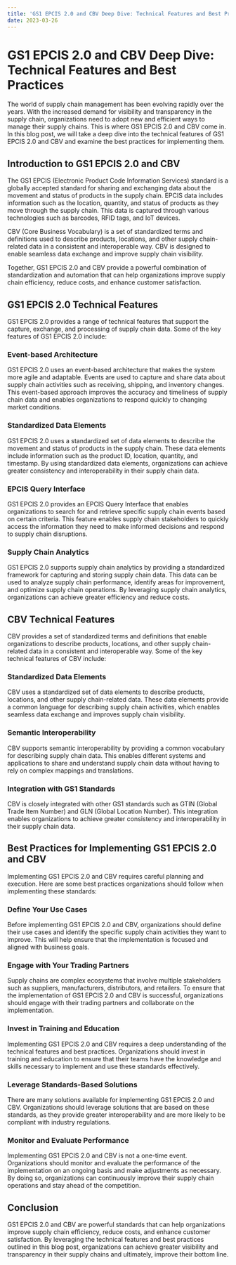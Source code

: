 ```yaml
---
title: 'GS1 EPCIS 2.0 and CBV Deep Dive: Technical Features and Best Practices '
date: 2023-03-26
---
```


# GS1 EPCIS 2.0 and CBV Deep Dive: Technical Features and Best Practices

The world of supply chain management has been evolving rapidly over the years. With the increased demand for visibility and transparency in the supply chain, organizations need to adopt new and efficient ways to manage their supply chains. This is where GS1 EPCIS 2.0 and CBV come in. In this blog post, we will take a deep dive into the technical features of GS1 EPCIS 2.0 and CBV and examine the best practices for implementing them.

## Introduction to GS1 EPCIS 2.0 and CBV

The GS1 EPCIS (Electronic Product Code Information Services) standard is a globally accepted standard for sharing and exchanging data about the movement and status of products in the supply chain. EPCIS data includes information such as the location, quantity, and status of products as they move through the supply chain. This data is captured through various technologies such as barcodes, RFID tags, and IoT devices.

CBV (Core Business Vocabulary) is a set of standardized terms and definitions used to describe products, locations, and other supply chain-related data in a consistent and interoperable way. CBV is designed to enable seamless data exchange and improve supply chain visibility.

Together, GS1 EPCIS 2.0 and CBV provide a powerful combination of standardization and automation that can help organizations improve supply chain efficiency, reduce costs, and enhance customer satisfaction.

## GS1 EPCIS 2.0 Technical Features

GS1 EPCIS 2.0 provides a range of technical features that support the capture, exchange, and processing of supply chain data. Some of the key features of GS1 EPCIS 2.0 include:

### Event-based Architecture

GS1 EPCIS 2.0 uses an event-based architecture that makes the system more agile and adaptable. Events are used to capture and share data about supply chain activities such as receiving, shipping, and inventory changes. This event-based approach improves the accuracy and timeliness of supply chain data and enables organizations to respond quickly to changing market conditions.

### Standardized Data Elements

GS1 EPCIS 2.0 uses a standardized set of data elements to describe the movement and status of products in the supply chain. These data elements include information such as the product ID, location, quantity, and timestamp. By using standardized data elements, organizations can achieve greater consistency and interoperability in their supply chain data.

### EPCIS Query Interface

GS1 EPCIS 2.0 provides an EPCIS Query Interface that enables organizations to search for and retrieve specific supply chain events based on certain criteria. This feature enables supply chain stakeholders to quickly access the information they need to make informed decisions and respond to supply chain disruptions.

### Supply Chain Analytics

GS1 EPCIS 2.0 supports supply chain analytics by providing a standardized framework for capturing and storing supply chain data. This data can be used to analyze supply chain performance, identify areas for improvement, and optimize supply chain operations. By leveraging supply chain analytics, organizations can achieve greater efficiency and reduce costs.

## CBV Technical Features

CBV provides a set of standardized terms and definitions that enable organizations to describe products, locations, and other supply chain-related data in a consistent and interoperable way. Some of the key technical features of CBV include:

### Standardized Data Elements

CBV uses a standardized set of data elements to describe products, locations, and other supply chain-related data. These data elements provide a common language for describing supply chain activities, which enables seamless data exchange and improves supply chain visibility.

### Semantic Interoperability

CBV supports semantic interoperability by providing a common vocabulary for describing supply chain data. This enables different systems and applications to share and understand supply chain data without having to rely on complex mappings and translations.

### Integration with GS1 Standards

CBV is closely integrated with other GS1 standards such as GTIN (Global Trade Item Number) and GLN (Global Location Number). This integration enables organizations to achieve greater consistency and interoperability in their supply chain data.

## Best Practices for Implementing GS1 EPCIS 2.0 and CBV

Implementing GS1 EPCIS 2.0 and CBV requires careful planning and execution. Here are some best practices organizations should follow when implementing these standards:

### Define Your Use Cases

Before implementing GS1 EPCIS 2.0 and CBV, organizations should define their use cases and identify the specific supply chain activities they want to improve. This will help ensure that the implementation is focused and aligned with business goals.

### Engage with Your Trading Partners

Supply chains are complex ecosystems that involve multiple stakeholders such as suppliers, manufacturers, distributors, and retailers. To ensure that the implementation of GS1 EPCIS 2.0 and CBV is successful, organizations should engage with their trading partners and collaborate on the implementation.

### Invest in Training and Education

Implementing GS1 EPCIS 2.0 and CBV requires a deep understanding of the technical features and best practices. Organizations should invest in training and education to ensure that their teams have the knowledge and skills necessary to implement and use these standards effectively.

### Leverage Standards-Based Solutions

There are many solutions available for implementing GS1 EPCIS 2.0 and CBV. Organizations should leverage solutions that are based on these standards, as they provide greater interoperability and are more likely to be compliant with industry regulations.

### Monitor and Evaluate Performance

Implementing GS1 EPCIS 2.0 and CBV is not a one-time event. Organizations should monitor and evaluate the performance of the implementation on an ongoing basis and make adjustments as necessary. By doing so, organizations can continuously improve their supply chain operations and stay ahead of the competition.

## Conclusion

GS1 EPCIS 2.0 and CBV are powerful standards that can help organizations improve supply chain efficiency, reduce costs, and enhance customer satisfaction. By leveraging the technical features and best practices outlined in this blog post, organizations can achieve greater visibility and transparency in their supply chains and ultimately, improve their bottom line.
